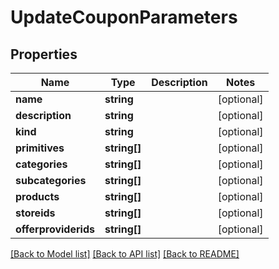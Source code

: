 # UpdateCouponParameters

## Properties
Name | Type | Description | Notes
------------ | ------------- | ------------- | -------------
**name** | **string** |  | [optional] 
**description** | **string** |  | [optional] 
**kind** | **string** |  | [optional] 
**primitives** | **string[]** |  | [optional] 
**categories** | **string[]** |  | [optional] 
**subcategories** | **string[]** |  | [optional] 
**products** | **string[]** |  | [optional] 
**storeids** | **string[]** |  | [optional] 
**offerproviderids** | **string[]** |  | [optional] 

[[Back to Model list]](../README.md#documentation-for-models) [[Back to API list]](../README.md#documentation-for-api-endpoints) [[Back to README]](../README.md)


